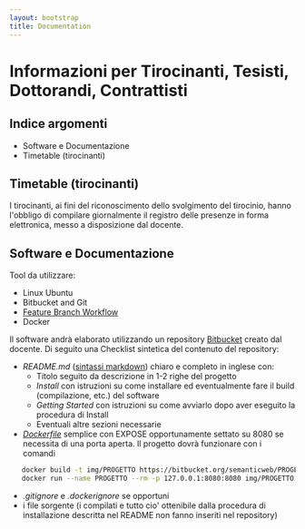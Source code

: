 ```yaml
---
layout: bootstrap
title: Documentation
---
```


Informazioni per Tirocinanti, Tesisti, Dottorandi, Contrattisti
===============================================================

Indice argomenti
----------------
  - Software e Documentazione
  - Timetable (tirocinanti)

Timetable (tirocinanti)
-----------------------
I tirocinanti, ai fini del riconoscimento dello svolgimento del tirocinio, hanno l'obbligo di compilare giornalmente il registro delle presenze in forma elettronica, messo a disposizione dal docente.


Software e Documentazione
-------------------------
Tool da utilizzare:

  - Linux Ubuntu
  - Bitbucket and Git
  - [Feature Branch Workflow](https://www.atlassian.com/git/tutorials/comparing-workflows/feature-branch-workflow/)
  - Docker
  
Il software andrà elaborato utilizzando un repository [Bitbucket](https://bitbucket.org/) creato dal docente.
Di seguito una Checklist sintetica del contenuto del repository:

  - *README.md* ([sintassi markdown](https://confluence.atlassian.com/bitbucketserver/markdown-syntax-guide-776639995.html)) chiaro e completo in inglese con:
     - Titolo seguito da descrizione in 1-2 righe del progetto
     - *Install* con istruzioni su come installare ed eventualmente fare il build (compilazione, etc.) del software
     - *Getting Started* con istruzioni su come avviarlo dopo aver eseguito la procedura di Install
     - Eventuali altre sezioni necessarie
  - *[Dockerfile](https://docs.docker.com/engine/reference/builder/)* semplice con EXPOSE opportunamente settato su 8080 se necessita di una porta aperta. Il progetto dovrà funzionare con i comandi 
 ```bash
    docker build -t img/PROGETTO https://bitbucket.org/semanticweb/PROGETTO.git
    docker run --name PROGETTO --rm -p 127.0.0.1:8080:8080 img/PROGETTO
 ```
  - *.gitignore* e *.dockerignore* se opportuni
  - i file sorgente (i compilati e tutto cio' ottenibile dalla procedura di installazione descritta nel README non fanno inseriti nel repository)
 
